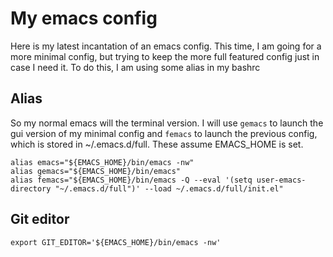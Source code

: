 # My emacs config

Here is my latest incantation of an emacs config.  This time, I am going for a more minimal config, but trying to keep the more full featured config just in case I need it.  To do this, I am using some alias in my bashrc

## Alias

So my normal emacs will the terminal version.  I will use `gemacs` to launch the gui version of my minimal config and `femacs` to launch the previous config, which is stored in ~/.emacs.d/full.  These assume EMACS_HOME is set.

```
alias emacs="${EMACS_HOME}/bin/emacs -nw"
alias gemacs="${EMACS_HOME}/bin/emacs"
alias femacs="${EMACS_HOME}/bin/emacs -Q --eval '(setq user-emacs-directory "~/.emacs.d/full")' --load ~/.emacs.d/full/init.el"
```

## Git editor

```
export GIT_EDITOR='${EMACS_HOME}/bin/emacs -nw'
```